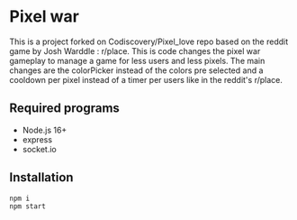 # Pixel war 

This is a project forked on Codiscovery/Pixel_love repo based on the reddit game by Josh Warddle : r/place. This is code changes the pixel war gameplay to manage a game for less users and less pixels. The main changes are the colorPicker instead of the colors pre selected and a cooldown per pixel instead of a timer per users like in the reddit's r/place.

## Required programs 

- Node.js 16+
- express
- socket.io

## Installation

```
npm i
npm start
```
